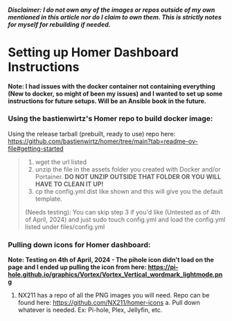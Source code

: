 ##### Disclaimer: I do not own any of the images or repos outside of my own mentioned in this article nor do I claim to own them. This is strictly notes for myself for rebuilding if needed.

Setting up Homer Dashboard Instructions
=============

**Note: I had issues with the docker container not containing everything (New to docker, so might of been my issues) and I wanted to set up some instructions for future setups. Will be an Ansible book in the future.**

### Using the bastienwirtz's Homer repo to build docker image:
Using the release tarball (prebuilt, ready to use) repo here: https://github.com/bastienwirtz/homer/tree/main?tab=readme-ov-file#getting-started

> 1.  wget the url listed
> 2.  unzip the file in the assets folder you created with Docker and/or Portainer. **DO NOT UNZIP OUTSIDE THAT FOLDER OR YOU WILL HAVE TO CLEAN IT UP!**
> 3.  cp the config.yml.dist like shown and this will give you the default template.
> 
> (Needs testing): You can skip step 3 if you'd like (Untested as of 4th of April, 2024) and just sudo touch config.yml and load the config.yml listed under files/config.yml

### Pulling down icons for Homer dashboard:
**Note: Testing on 4th of April, 2024 - The pihole icon didn't load on the page and I ended up pulling the icon from here: https://pi-hole.github.io/graphics/Vortex/Vortex_Vertical_wordmark_lightmode.png**
  1. NX211 has a repo of all the PNG images you will need. Repo can be found here: https://github.com/NX211/homer-icons
    a. Pull down whatever is needed. Ex: Pi-hole, Plex, Jellyfin, etc.
